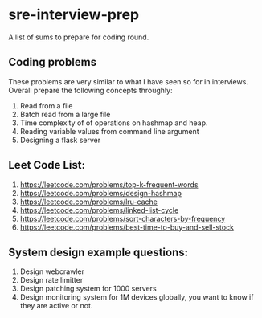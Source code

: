 # sre-interview-prep

A list of sums to prepare for coding round. 

## Coding problems
These problems are very similar to what I have seen so for in interviews. 
Overall prepare the following concepts throughly:
1. Read from a file
2. Batch read from a large file
3. Time complexity of of operations on hashmap and heap.
4. Reading variable values from command line argument
5. Designing a flask server


## Leet Code List:
1. https://leetcode.com/problems/top-k-frequent-words
2. https://leetcode.com/problems/design-hashmap
3. https://leetcode.com/problems/lru-cache
4. https://leetcode.com/problems/linked-list-cycle
5. https://leetcode.com/problems/sort-characters-by-frequency
6. https://leetcode.com/problems/best-time-to-buy-and-sell-stock

## System design example questions:
1. Design webcrawler
2. Design rate limitter
3. Design patching system for 1000 servers
4. Design monitoring system for 1M devices globally, you want to know if they are active or not.
